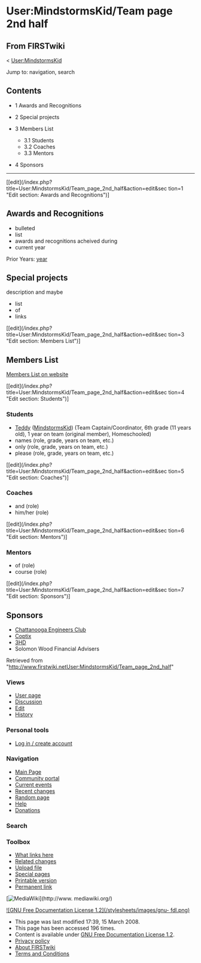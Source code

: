 # User:MindstormsKid/Team page 2nd half

## From FIRSTwiki

< [User:MindstormsKid](User:MindstormsKid "User:MindstormsKid")

Jump to: navigation, search

## Contents

- 1 Awards and Recognitions
- 2 Special projects
- 3 Members List

  - 3.1 Students
  - 3.2 Coaches
  - 3.3 Mentors

- 4 Sponsors

--------------------------------------------------------------------------------

[[edit](/index.php?title=User:MindstormsKid/Team_page_2nd_half&action=edit&sec
tion=1 "Edit section: Awards and Recognitions")]

## Awards and Recognitions

- bulleted
- list
- awards and recognitions acheived during
- current year

Prior Years: [year](FIRSTwiki:FLL_yearly_team_page_format "FIRSTwiki:FLL yearly team page format")

## Special projects

description and maybe

- list
- of
- links

[[edit](/index.php?title=User:MindstormsKid/Team_page_2nd_half&action=edit&sec
tion=3 "Edit section: Members List")]

## Members List

[Members List on website](http://teamterastorm.googlepages.com/members "http://teamterastorm.googlepages.com/members")

[[edit](/index.php?title=User:MindstormsKid/Team_page_2nd_half&action=edit&sec
tion=4 "Edit section: Students")]

### Students

- [Teddy](http://teamterastorm.googlepages.com/teddy "http://teamterastorm.googlepages.com/teddy") ([MindstormsKid](User:MindstormsKid "User:MindstormsKid")) (Team Captain/Coordinator, 6th grade (11 years old), 1 year on team (original member), Homeschooled)
- names (role, grade, years on team, etc.)
- only (role, grade, years on team, etc.)
- please (role, grade, years on team, etc.)

[[edit](/index.php?title=User:MindstormsKid/Team_page_2nd_half&action=edit&sec
tion=5 "Edit section: Coaches")]

### Coaches

- and (role)
- him/her (role)

[[edit](/index.php?title=User:MindstormsKid/Team_page_2nd_half&action=edit&sec
tion=6 "Edit section: Mentors")]

### Mentors

- of (role)
- course (role)

[[edit](/index.php?title=User:MindstormsKid/Team_page_2nd_half&action=edit&sec
tion=7 "Edit section: Sponsors")]

## Sponsors

- [Chattanooga Engineers Club](http://www.chattanoogaengineersclub.org/ "http://www.chattanoogaengineersclub.org/")
- [Coptix](http://coptix.com/ "http://coptix.com/")
- [3HD](http://3hd.com/ "http://3hd.com/")
- Solomon Wood Financial Advisers

Retrieved from "<http://www.firstwiki.netUser:MindstormsKid/Team_page_2nd_half>"

### Views

- [User page](User:MindstormsKid/Team_page_2nd_half)
- [Discussion](/index.php?title=User_talk:MindstormsKid/Team_page_2nd_half&action=edit)
- [Edit](/index.php?title=User:MindstormsKid/Team_page_2nd_half&action=edit)
- [History](/index.php?title=User:MindstormsKid/Team_page_2nd_half&action=history)

### Personal tools

- [Log in / create account](/index.php?title=Special:Userlogin&returnto=User:MindstormsKid/Team_page_2nd_half)

[](Main_Page "Main Page")

### Navigation

- [Main Page](Main_Page)
- [Community portal](FIRSTwiki:Community_portal)
- [Current events](Current_events)
- [Recent changes](Special:Recentchanges)
- [Random page](Special:Random)
- [Help](Help:Contents)
- [Donations](FIRSTwiki:Site_support)

### Search

### Toolbox

- [What links here](Special:Whatlinkshere/User:MindstormsKid/Team_page_2nd_half)
- [Related changes](Special:Recentchangeslinked/User:MindstormsKid/Team_page_2nd_half)
- [Upload file](Special:Upload)
- [Special pages](Special:Specialpages)
- [Printable version](/index.php?title=User:MindstormsKid/Team_page_2nd_half&printable=yes)
- [Permanent link](/index.php?title=User:MindstormsKid/Team_page_2nd_half&oldid=66936)

[![MediaWiki](/skins/common/images/poweredby_mediawiki_88x31.png)](http://www.
mediawiki.org/)

[![GNU Free Documentation License 1.2](/stylesheets/images/gnu-
fdl.png)](http://www.gnu.org/copyleft/fdl.html)

- This page was last modified 17:39, 15 March 2008.
- This page has been accessed 196 times.
- Content is available under [GNU Free Documentation License 1.2](http://www.gnu.org/copyleft/fdl.html "http://www.gnu.org/copyleft/fdl.html").
- [Privacy policy](FIRSTwiki:Privacy_policy "FIRSTwiki:Privacy policy")
- [About FIRSTwiki](FIRSTwiki:About "FIRSTwiki:About")
- [Terms and Conditions](FIRSTwiki:Terms_and_conditions "FIRSTwiki:Terms and conditions")
